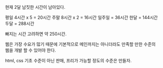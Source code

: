 현재 2달 남짓한 시간이 남아있다.

평일 4시간 x 5 = 20시간
주말 8시간 x 2 = 16시간
일주일 = 36시간
한달 = 144시간
두달 = 288시간

빠지는 시간 고려하면 약 250시간.

웹은 가장 수요가 많기 때문에 기본적으로 메인까지는 아니더라도 만족할 만한 수준의 웹을 개발 할 수 있어야 한다.

html, css 기초 수준이 아닌 판매, 프리가 가능할 정도의 수준은 만들자.